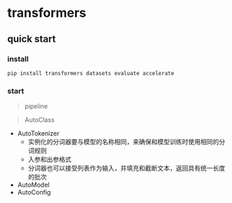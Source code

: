 # transformers

## quick start
### install
`pip install transformers datasets evaluate accelerate`

### start
> pipeline


> AutoClass

- AutoTokenizer
  - 实例化的分词器要与模型的名称相同，来确保和模型训练时使用相同的分词规则
  - 入参和出参格式
  - 分词器也可以接受列表作为输入，并填充和截断文本，返回具有统一长度的批次
- AutoModel
- AutoConfig
